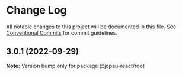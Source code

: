 # Change Log

All notable changes to this project will be documented in this file.
See [Conventional Commits](https://conventionalcommits.org) for commit guidelines.

## 3.0.1 (2022-09-29)

**Note:** Version bump only for package @jopau-react/root
